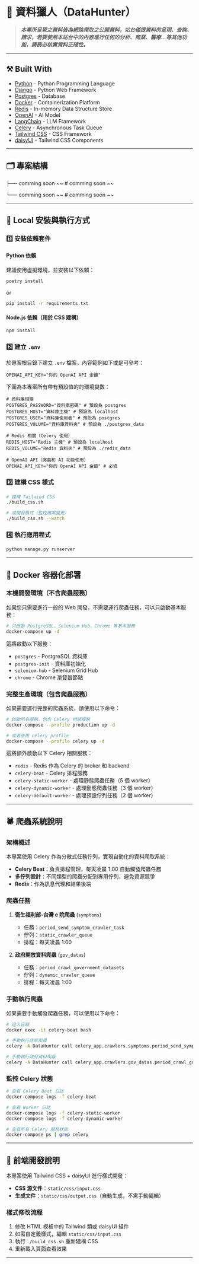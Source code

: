 # 🎯 資料獵人（DataHunter）

> **_本專所呈現之資料皆為網路爬取之公開資料，站台僅提資料的呈現、查詢、請求，若要使用本站台中的內容進行任何的分析、商業、醫療...等其他功能，請務必核實資料正確性。_**

---

## ⚒️ Built With

- [Python](https://www.python.org/) - Python Programming Language
- [Django](https://www.djangoproject.com/) - Python Web Framework
- [Postgres](https://www.postgresql.org/) - Database
- [Docker](https://www.docker.com/) - Containerization Platform
- [Redis](https://redis.io/) - In-memory Data Structure Store
- [OpenAI](https://openai.com/) - AI Model
- [LangChain](https://www.langchain.com/) - LLM Framework
- [Celery](https://docs.celeryproject.org/en/stable/) - Asynchronous Task Queue
- [Tailwind CSS](https://tailwindcss.com/) - CSS Framework
- [daisyUI](https://daisyui.com/) - Tailwind CSS Components

---

## 🗂️ 專案結構

├── comming soon ~~           # comming soon ~~

└── comming soon ~~    # comming soon ~~

---

## 🚀 Local 安裝與執行方式

### 1️⃣ 安裝依賴套件

#### Python 依賴

建議使用虛擬環境，並安裝以下依賴：

```bash
poetry install
```

or

```bash
pip install -r requirements.txt
```

#### Node.js 依賴（用於 CSS 建構）

```bash
npm install
```

### 2️⃣ 建立 `.env`

於專案根目錄下建立 `.env` 檔案，內容範例如下或是可參考：

```dotenv
OPENAI_API_KEY="你的 OpenAI API 金鑰"
```

下面為本專案所有帶有預設值的的環境變數：

```dotenv
# 資料庫相關
POSTGRES_PASSWORD="資料庫密碼" # 預設為 postgres
POSTGRES_HOST="資料庫主機" # 預設為 localhost
POSTGRES_USER="資料庫使用者" # 預設為 postgres
POSTGRES_VOLUME="資料庫資料夾" # 預設為 ./postgres_data

# Redis 相關（Celery 使用）
REDIS_HOST="Redis 主機" # 預設為 localhost
REDIS_VOLUME="Redis 資料夾" # 預設為 ./redis_data

# OpenAI API（爬蟲和 AI 功能使用）
OPENAI_API_KEY="你的 OpenAI API 金鑰" # 必填
```

### 3️⃣ 建構 CSS 樣式

```bash
# 建構 Tailwind CSS
./build_css.sh

# 或開發模式（監控檔案變更）
./build_css.sh --watch
```

### 4️⃣ 執行應用程式

```bash
python manage.py runserver
```

---

## 🐳 Docker 容器化部署

### 本機開發環境（不含爬蟲服務）

如果您只需要進行一般的 Web 開發，不需要運行爬蟲任務，可以只啟動基本服務：

```bash
# 只啟動 PostgreSQL、Selenium Hub、Chrome 等基本服務
docker-compose up -d
```

這將啟動以下服務：
- `postgres` - PostgreSQL 資料庫
- `postgres-init` - 資料庫初始化
- `selenium-hub` - Selenium Grid Hub
- `chrome` - Chrome 瀏覽器節點

### 完整生產環境（包含爬蟲服務）

如果需要運行完整的爬蟲系統，請使用以下命令：

```bash
# 啟動所有服務，包含 Celery 相關服務
docker-compose --profile production up -d

# 或者使用 celery profile
docker-compose --profile celery up -d
```

這將額外啟動以下 Celery 相關服務：
- `redis` - Redis 作為 Celery 的 broker 和 backend
- `celery-beat` - Celery 排程服務
- `celery-static-worker` - 處理靜態爬蟲任務（5 個 worker）
- `celery-dynamic-worker` - 處理動態爬蟲任務（3 個 worker）
- `celery-default-worker` - 處理預設佇列任務（2 個 worker）

---

## 🕷️ 爬蟲系統說明

### 架構概述

本專案使用 Celery 作為分散式任務佇列，實現自動化的資料爬取系統：

- **Celery Beat**：負責排程管理，每天凌晨 1:00 自動觸發爬蟲任務
- **多佇列設計**：不同類型的爬蟲分配到專用佇列，避免資源競爭
- **Redis**：作為訊息代理和結果後端

### 爬蟲任務

1. **衛生福利部-台灣 e 院爬蟲** (`symptoms`)
   - 任務：`period_send_symptom_crawler_task`
   - 佇列：`static_crawler_queue`
   - 排程：每天凌晨 1:00

2. **政府開放資料爬蟲** (`gov_datas`)
   - 任務：`period_crawl_government_datasets`
   - 佇列：`dynamic_crawler_queue`
   - 排程：每天凌晨 1:00

### 手動執行爬蟲

如果需要手動觸發爬蟲任務，可以使用以下命令：

```bash
# 進入容器
docker exec -it celery-beat bash

# 手動執行症狀爬蟲
celery -A DataHunter call celery_app.crawlers.symptoms.period_send_symptom_crawler_task

# 手動執行政府資料爬蟲
celery -A DataHunter call celery_app.crawlers.gov_datas.period_crawl_government_datasets
```

### 監控 Celery 狀態

```bash
# 查看 Celery Beat 日誌
docker-compose logs -f celery-beat

# 查看 Worker 日誌
docker-compose logs -f celery-static-worker
docker-compose logs -f celery-dynamic-worker

# 查看所有 Celery 服務狀態
docker-compose ps | grep celery
```

---

## 🎨 前端開發說明

本專案使用 Tailwind CSS + daisyUI 進行樣式開發：

- **CSS 源文件**：`static/css/input.css`
- **生成文件**：`static/css/output.css`（自動生成，不需手動編輯）

### 樣式修改流程

1. 修改 HTML 模板中的 Tailwind 類或 daisyUI 組件
2. 如需自定義樣式，編輯 `static/css/input.css`
3. 執行 `./build_css.sh` 重新建構 CSS
4. 重新載入頁面查看效果

---
